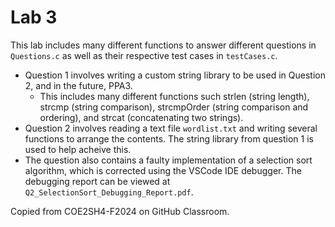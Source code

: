 # Lab 3
This lab includes many different functions to answer different questions in `Questions.c` as well as their respective test cases in `testCases.c`.
- Question 1 involves writing a custom string library to be used in Question 2, and in the future, PPA3.
    - This includes many different functions such strlen (string length), strcmp (string comparison), strcmpOrder (string comparison and ordering), and strcat (concatenating two strings).
- Question 2 involves reading a text file `wordlist.txt` and writing several functions to arrange the contents. The string library from question 1 is used to help acheive this.
- The question also contains a faulty implementation of a selection sort algorithm, which is corrected using the VSCode IDE debugger. The debugging report can be viewed at `Q2_SelectionSort_Debugging_Report.pdf`.

Copied from COE2SH4-F2024 on GitHub Classroom.